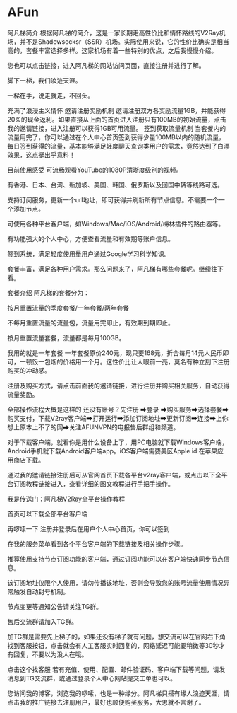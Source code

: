 # AFun
阿凡梯简介
根据阿凡梯的简介，这是一家长期走高性价比和情怀路线的V2Ray机场，并不是Shadowsocksr（SSR）机场。实际使用来说，它的性价比确实是相当高的，套餐丰富选择多样。这家机场有着一些特别的优点，之后我慢慢介绍。

您也可以点击链接，进入阿凡梯的网站访问页面，直接注册并进行了解。

脚下一梯，我们浪迹天涯。

一梯在手，说走就走，不回头。

充满了浪漫主义情怀
邀请注册奖励机制
邀请注册双方各奖励流量1GB，并能获得20%的现金返利。如果直接从上面的首页进入注册只有100MB的初始流量，点击我的邀请链接，进入注册可以获得1GB可用流量。
签到获取流量机制
当套餐内的流量用完了，你可以通过在个人中心首页签到获得少量100MB以内的随机流量，每日签到获得的流量，基本能够满足轻度聊天查询类用户的需求，竟然达到了白漂效果，这点挺出乎意料！

目前使用感受
可流畅观看YouTube的1080P清晰度级别的视频。

有香港、日本、台湾、新加坡、美国、韩国、俄罗斯以及回国中转等线路可选。

支持订阅服务，更新一个url地址，即可获得并刷新所有节点信息。不需要一个一个添加节点。

可使用各种平台客户端，如Windows/Mac/iOS/Android/梅林插件的路由器等。

有功能强大的个人中心，方便查看流量和有效期等账户信息。

签到系统，满足轻度使用量用户通过Google学习科学知识。

套餐丰富，满足各种用户需求。那么问题来了，阿凡梯有哪些套餐呢。继续往下看。

套餐介绍
阿凡梯的套餐分为：

按月重置流量的季度套餐/一年套餐/两年套餐

不每月重置流量的流量包，流量用完即止，有效期到期即止。

按月重置流量套餐，流量都是每月100GB。

我用的就是一年套餐
一年套餐原价240元，现只要168元，折合每月14元人民币即可，一顿饭一包烟的价格用一个月。这性价比让人眼前一亮，莫名有种立刻下注册购买的冲动感。

注册及购买方式，请点击前面我的邀请链接，进行注册并购买相关服务，自动获得流量奖励。

全部操作流程大概是这样的
还没有账号？先注册 ➡登录 ➡购买服务➡选择套餐➡购买支付，下载V2ray客户端➡打开运行➡添加订阅地址➡更新订阅➡连接➡上你想上原本上不了的网➡关注AFUNVPN的电报售后群组和频道。

对于下载客户端，就看你是用什么设备上了，用PC电脑就下载Windows客户端，Android手机就下载Android客户端app。iOS客户端需要美区Apple id 在苹果应用商店下载。

通过我的邀请链接注册后可从官网首页下载各平台v2ray客户端，或点击以下全平台订阅教程链接进入，查看详细的图文教程进行手把手操作。

我是传送门：阿凡梯V2Ray全平台操作教程



首页可以下载全部平台客户端

再啰嗦一下
注册并登录后在用户个人中心首页，你可以签到

在我的服务菜单看到各个平台客户端的下载链接及相关操作步骤。

推荐使用支持节点订阅功能的客户端，通过订阅功能可以在客户端快速同步节点信息。

该订阅地址仅限个人使用，请勿传播该地址，否则会导致您的账号流量使用情况异常触发自动封号机制。

节点变更等通知公告请关注TG群。

售后交流群请加入TG群。

加TG群是需要先上梯子的，如果还没有梯子就有问题，想交流可以在官网右下角找到客服按钮，点击就会有人工客服实时回复的，网络延迟可能要稍微等30秒才有回复，不要以为没人在哦。

点击这个找客服
若有充值、使用、配置、邮件验证码、客户端下载等问题，请发消息到TG交流群，或通过登录个人中心网站提交工单也可以。

您访问我的博客，浏览我的啰嗦，也是一种缘分。阿凡梯只搭有缘人浪迹天涯，请点击我的推广链接去注册用户，最好也顺便购买服务，大恩就不言谢了。

